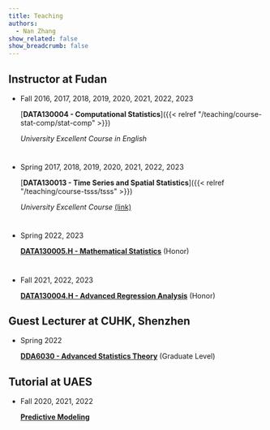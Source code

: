 ```yaml
---
title: Teaching
authors:
  - Nan Zhang
show_related: false
show_breadcrumb: false
---
```


## Instructor at Fudan


- Fall 2016, 2017, 2018, 2019, 2020, 2021, 2022, 2023

    [**DATA130004 - Computational Statistics**]({{< relref "/teaching/course-stat-comp/stat-comp" >}})

    *University Excellent Course in English* 

# 

- Spring 2017, 2018, 2019, 2020, 2021, 2022, 2023

    [**DATA130013 - Time Series and Spatial Statistics**]({{< relref "/teaching/course-tsss/tsss" >}})

    *University Excellent Course* [(link)](http://fdjpkc.fudan.edu.cn/201927/)

#

- Spring 2022, 2023

    [**DATA130005.H - Mathematical Statistics**]() (Honor)

#

- Fall 2021, 2022, 2023

    [**DATA130004.H - Advanced Regression Analysis**]() (Honor)


## Guest Lecturer at CUHK, Shenzhen

- Spring 2022

    [**DDA6030 - Advanced Statistics Theory**]() (Graduate Level)


## Tutorial at UAES

- Fall 2020, 2021, 2022

    [**Predictive Modeling**]()

